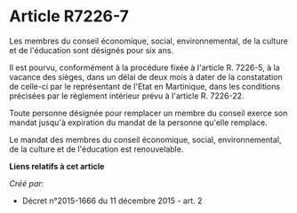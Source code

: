 # Article R7226-7

Les membres du conseil économique, social, environnemental, de la culture et de l'éducation sont désignés pour six ans.

Il est pourvu, conformément à la procédure fixée à l'article R. 7226-5, à la vacance des sièges, dans un délai de deux mois à
dater de la constatation de celle-ci par le représentant de l'Etat en Martinique, dans les conditions précisées par le
règlement intérieur prévu à l'article R. 7226-22.

Toute personne désignée pour remplacer un membre du conseil exerce son mandat jusqu'à expiration du mandat de la personne
qu'elle remplace.

Le mandat des membres du conseil économique, social, environnemental, de la culture et de l'éducation est renouvelable.

**Liens relatifs à cet article**

_Créé par_:

  - Décret n°2015-1666 du 11 décembre 2015 - art. 2
